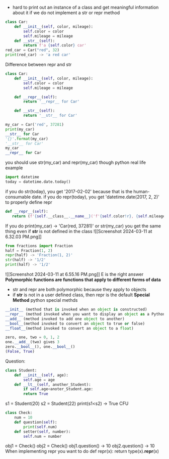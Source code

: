 - hard to print out an instance of a class and get meaningful information about it if we do not implement a str or repr method 
```python
class Car:
	def __init__(self, color, mileage):
		self.color = color
		self.mileage = mileage
	def __str__(self):
		return f'a {self.color} car'
red_car = Car("red", 32)
print(red_car) -> 'a red car'
```
Difference between repr and str
```python
class Car:
    def __init__(self, color, mileage):
        self.color = color
        self.mileage = mileage

    def __repr__(self):
        return '__repr__ for Car'

    def __str__(self):
        return '__str__ for Car'
```
```python
my_car = Car('red', 37281)
print(my_car)
__str__ for Car
'{}'.format(my_car)
'__str__ for Car'
my_car
__repr__ for Car
```
you should use str(my_car) and repr(my_car) though
python real life example
```python
import datetime
today = datetime.date.today()
```
if you do str(today), you get '2017-02-02' because that is the human-consumable date.
if you do repr(today), you get 'datetime.date(2017, 2, 2)'
to properly define repr
```python
def __repr__(self):
   return (f'{self.__class__.__name__}('f'{self.color!r}, {self.mileage!r})')
```
If you do print(my_car) -> 'Car(red, 37281)' or str(my_car) you get the same thing even if __str__ is not defined in the class
![[Screenshot 2024-03-11 at 6.32.03 PM.png]]
```python
from fractions import Fraction
half = Fraction(1, 2)
repr(half) -> 'Fraction(1, 2)'
str(half) -> '1/2'
print(half) -> '1/2'
```

![[Screenshot 2024-03-11 at 6.55.16 PM.png]]
E is the right answer
**Polymorphic functions are functions that apply to different forms of data**
- str and repr are both polymorphic because they apply to objects
- if __str__ is not in a user defined class, then repr is the default
**Special Method**
python special methds
```python
__init__ (method that is invoked when an object is constructed)
__repr__ (method invoked when you want to display an object as a Python expression)
__add__ (method invoked to add one object to another)
__bool__(method invoked to convert an object to true or false)
__float__(method invoked to convert an object to a float)
```
```python
zero, one, two = 0, 1, 2
one.__add__(two) gives 3
zero.__bool__(), one.__bool__()
(False, True)
```
Question:
```python
class Student:
	def __init__(self, age):
		self.age = age
	def __lt__(self, another_Student):
		if self.age<anoter_Student.age:
		return True
```
s1 = Student(20)
s2 = Student(22)
print(s1<s2) -> True
CFU
```python
class Check:
	num = 10
	def question(self):
		print(self.num)
	def setter(self, number):
		self.num = number		
```
obj1 = Check()
obj2 = Check()
obj1.question() -> 10 
obj2.question() -> 10
When implementing repr you want to do 
def repr(x):
	return type(x).__repr__(x)

